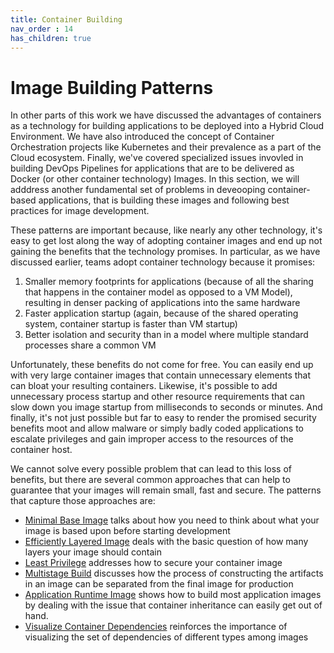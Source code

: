 ```yaml
---
title: Container Building
nav_order : 14
has_children: true
---
```

# Image Building Patterns

In other parts of this work we have discussed the advantages of containers as a technology for building applications to be deployed into a Hybrid Cloud Environment.  We have also introduced the concept of Container Orchestration projects like Kubernetes and their prevalence as a part of the Cloud ecosystem.  Finally, we've covered specialized issues invovled in building DevOps Pipelines for applications that are to be delivered as Docker (or other container technology) Images.  In this section, we will adddress another fundamental set of problems in deveooping container-based applications, that is building these images and following best practices for image development. 

These patterns are important because, like nearly any other technology, it's easy to get lost along the way of adopting container images and end up not gaining the benefits that the technology promises.  In particular, as we have discussed earlier, teams adopt container technology because it promises:

1. Smaller memory footprints for applications (because of all the sharing that happens in the container model as opposed to a VM Model), resulting in denser packing of applications into the same hardware
2. Faster application startup (again, because of the shared operating system, container startup is faster than VM startup)
3. Better isolation and security than in a model where multiple standard processes share a common VM

Unfortunately, these benefits do not come for free.  You can easily end up with very large container images that contain unnecessary elements that can bloat your resulting containers. Likewise, it's possible to add unnecessary process startup and other resource requirements that can slow down you image startup from milliseconds to seconds or minutes.  And finally, it's not just possible but far to easy to render the promised security benefits moot and allow malware or simply badly coded applications to escalate privileges and gain improper access to the resources of the container host.

We cannot solve every possible problem that can lead to this loss of benefits, but there are several common approaches that can help to guarantee that your images will remain small, fast and secure.  The patterns that capture those approaches are:

+ [Minimal Base Image](minimal-base-image.md) talks about how you need to think about what your image is based upon before starting development
+ [Efficiently Layered Image](intentional-layer.md) deals with the basic question of how many layers your image should contain
+ [Least Privilege](least-privilege.md) addresses how to secure your container image
+ [Multistage Build](multistage-image-build.md) discusses how the process of constructing the artifacts in an image can be separated from the final image for production
+ [Application Runtime Image](Application-Runtime-Image.md) shows how to build most application images by dealing with the issue that container inheritance can easily get out of hand.
+ [Visualize Container Dependencies](container-dependency-model.md) reinforces the importance of visualizing the set of dependencies of different types among images 

